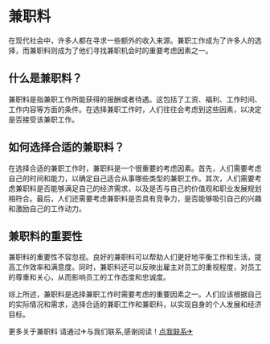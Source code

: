# 兼职料

在现代社会中，许多人都在寻求一些额外的收入来源。兼职工作成为了许多人的选择，而兼职料则成为了他们寻找兼职机会时的重要考虑因素之一。

## 什么是兼职料？

兼职料是指兼职工作所能获得的报酬或者待遇。这包括了工资、福利、工作时间、工作内容等方面的条件。在选择兼职工作时，人们往往会考虑到这些因素，以决定是否接受该兼职工作。

## 如何选择合适的兼职料？

在选择合适的兼职工作时，兼职料是一个很重要的考虑因素。首先，人们需要考虑自己的时间和能力，以确定自己适合从事哪些类型的兼职工作。其次，人们需要考虑兼职料是否能够满足自己的经济需求，以及是否与自己的价值观和职业发展规划相符合。最后，人们还需要考虑兼职料是否具有竞争力，是否能够吸引自己的兴趣和激励自己的工作动力。

## 兼职料的重要性

兼职料的重要性不容忽视。良好的兼职料可以帮助人们更好地平衡工作和生活，提高工作效率和满意度。同时，兼职料还可以反映出雇主对员工的重视程度，对员工的尊重和关心，从而影响员工的工作态度和忠诚度。

综上所述，兼职料是选择兼职工作时需要考虑的重要因素之一。人们应该根据自己的实际情况和需求，选择合适的兼职工作和兼职料，以实现自身的个人发展和经济目标。

更多关于兼职料 请通过✈与我们联系,感谢阅读！[点我联系✈](https://pc.k02.cc)